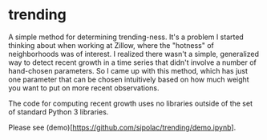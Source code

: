 # trending
A simple method for determining trending-ness. It's a problem I started thinking about when working at Zillow, where the "hotness" of neighborhoods was of interest. I realized there wasn't a simple, generalized way to detect recent growth in a time series that didn't involve a number of hand-chosen parameters. So I came up with this method, which has just one parameter that can be chosen intuitively based on how much weight you want to put on more recent observations.

The code for computing recent growth uses no libraries outside of the set of standard Python 3 libraries.

Please see (demo)[https://github.com/sipolac/trending/demo.ipynb].